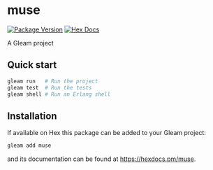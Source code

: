 # muse

[![Package Version](https://img.shields.io/hexpm/v/muse)](https://hex.pm/packages/muse)
[![Hex Docs](https://img.shields.io/badge/hex-docs-ffaff3)](https://hexdocs.pm/muse/)

A Gleam project

## Quick start

```sh
gleam run   # Run the project
gleam test  # Run the tests
gleam shell # Run an Erlang shell
```

## Installation

If available on Hex this package can be added to your Gleam project:

```sh
gleam add muse
```

and its documentation can be found at <https://hexdocs.pm/muse>.

